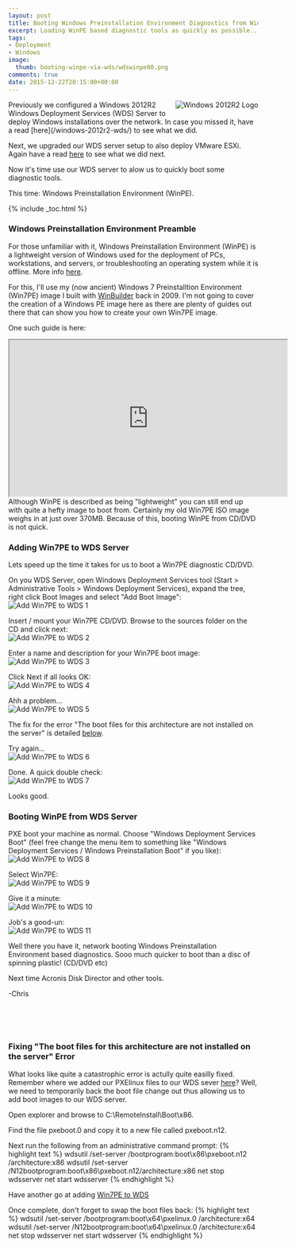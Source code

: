 ```yaml
---
layout: post
title: Booting Windows Preinstallation Environment Diagnostics from Windows Deployment Services Server
excerpt: Loading WinPE based diagnostic tools as quickly as possible...
tags:
- Deployment
- Windows
image:
  thumb: booting-winpe-via-wds/wdswinpe00.png
comments: true
date: 2015-12-22T20:15:00+00:00
---
```

<img style="float: right; margin: 0px 0px 10px 10px;" alt="Windows 2012R2 Logo" src="/images/booting-winpe-via-wds/wdswinpe00.png">
Previously we configured a Windows 2012R2 Windows Deployment Services (WDS) Server to deploy Windows installations over the network. In case you missed it, have a read [here](/windows-2012r2-wds/) to see what we did.

Next, we upgraded our WDS server setup to also deploy VMware ESXi. Again have a read [here](/deploying-vmware-esxi-via-wds/) to see what we did next. 

Now it's time use our WDS server to alow us to quickly boot some diagnostic tools. 

This time: Windows Preinstallation Environment (WinPE).

{% include _toc.html %}

### Windows Preinstallation Environment Preamble
For those unfamiliar with it, Windows Preinstallation Environment (WinPE) is a lightweight version of Windows used for the deployment of PCs, workstations, and servers, or troubleshooting an operating system while it is offline. More info [here](https://en.wikipedia.org/wiki/Windows_Preinstallation_Environment).

For this, I'll use my (now ancient) Windows 7 Preinstalltion Environment (Win7PE) image I built with [WinBuilder](http://winbuilder.net/) back in 2009.  I'm not going to cover the creation of a Windows PE image here as there are plenty of guides out there that can show you how to create your own Win7PE image.

One such guide is here:
<iframe width="560" height="315" src="https://www.youtube.com/embed/2vCyIIqkeiM"> </iframe>
<br>
Although WinPE is described as being "lightweight" you can still end up with quite a hefty image to boot from.  Certainly my old Win7PE ISO image weighs in at just over 370MB.  Because of this, booting WinPE from CD/DVD is not quick.  

### Adding Win7PE to WDS Server
Lets speed up the time it takes for us to boot a Win7PE diagnostic CD/DVD.

On you WDS Server, open Windows Deployment Services tool (Start > Administrative Tools > Windows Deployment Services), expand the tree, right click Boot Images and select "Add Boot Image":
<img style="display: block; margin-left: auto; margin-right: auto;" alt="Add Win7PE to WDS 1" src="/images/booting-winpe-via-wds/wdswinpe01.png">

Insert / mount your Win7PE CD/DVD. Browse to the sources folder on the CD and click next:
<img style="display: block; margin-left: auto; margin-right: auto;" alt="Add Win7PE to WDS 2" src="/images/booting-winpe-via-wds/wdswinpe02.png">

Enter a name and description for your Win7PE boot image:
<img style="display: block; margin-left: auto; margin-right: auto;" alt="Add Win7PE to WDS 3" src="/images/booting-winpe-via-wds/wdswinpe03.png">

Click Next if all looks OK:
<img style="display: block; margin-left: auto; margin-right: auto;" alt="Add Win7PE to WDS 4" src="/images/booting-winpe-via-wds/wdswinpe04.png">

Ahh a problem...
<img style="display: block; margin-left: auto; margin-right: auto;" alt="Add Win7PE to WDS 5" src="/images/booting-winpe-via-wds/wdswinpe05.png">

The fix for the error "The boot files for this architecture are not installed on the server" is detailed [below](#fixing-the-boot-files-for-this-architecture-are-not-installed-on-the-server-error).

Try again...
<img style="display: block; margin-left: auto; margin-right: auto;" alt="Add Win7PE to WDS 6" src="/images/booting-winpe-via-wds/wdswinpe06.png">

Done.  A quick double check:
<img style="display: block; margin-left: auto; margin-right: auto;" alt="Add Win7PE to WDS 7" src="/images/booting-winpe-via-wds/wdswinpe07.png">

Looks good.

### Booting WinPE from WDS Server
PXE boot your machine as normal.  Choose "Windows Deployment Services Boot" (feel free change the menu item to something like "Windows Deployment Services / Windows Preinstallation Boot" if you like):
<img style="display: block; margin-left: auto; margin-right: auto;" alt="Add Win7PE to WDS 8" src="/images/booting-winpe-via-wds/wdswinpe08.png">

Select Win7PE:
<img style="display: block; margin-left: auto; margin-right: auto;" alt="Add Win7PE to WDS 9" src="/images/booting-winpe-via-wds/wdswinpe09.png">

Give it a minute:
<img style="display: block; margin-left: auto; margin-right: auto;" alt="Add Win7PE to WDS 10" src="/images/booting-winpe-via-wds/wdswinpe10.png">

Job's a good-un:
<img style="display: block; margin-left: auto; margin-right: auto;" alt="Add Win7PE to WDS 11" src="/images/booting-winpe-via-wds/wdswinpe11.png">

Well there you have it, network booting Windows Preinstallation Environment based diagnostics. Sooo much quicker to boot than a disc of spinning plastic! (CD/DVD etc)

Next time Acronis Disk Director and other tools.

-Chris

<br>

<br>

<br>

### Fixing "The boot files for this architecture are not installed on the server" Error
What looks like quite a catastrophic error is actully quite easilly fixed.  Remember where we added our PXElinux files to our WDS sever [here](/deploying-vmware-esxi-via-wds/#step-1-wds-client-boot-image)?
Well, we need to temporarily back the boot file change out thus allowing us to add boot images to our WDS server. 

Open explorer and browse to C:\RemoteInstall\Boot\x86.

Find the file pxeboot.0 and copy it to a new file called pxeboot.n12.

Next run the following from an administrative command prompt:
{% highlight text %}
wdsutil /set-server /bootprogram:boot\x86\pxeboot.n12 /architecture:x86
wdsutil /set-server /N12bootprogram:boot\x86\pxeboot.n12/architecture:x86
net stop wdsserver
net start wdsserver 
{% endhighlight %}

Have another go at adding [Win7PE to WDS](#adding-win7pe-to-wds-server)

Once complete, don't forget to swap the boot files back:
{% highlight text %}
wdsutil /set-server /bootprogram:boot\x64\pxelinux.0 /architecture:x64
wdsutil /set-server /N12bootprogram:boot\x64\pxelinux.0 /architecture:x64
net stop wdsserver
net start wdsserver
{% endhighlight %}

<br>
